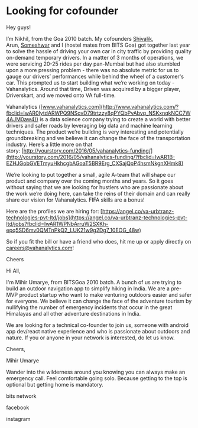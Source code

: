 # Looking for cofounder

Hey guys!

I’m Nikhil, from the Goa 2010 batch. My cofounders [Shivalik](https://www.facebook.com/shivalik?fref=gs&__tn__=%2CdK-R-R&eid=ARBWHW9kCO5T7-c8Ja8l4unkpPD1gj-BbZKvGAQiB8IsHVbFHxh_mb4Cswz9NYFdR5ALADTJTAa-Bbna&dti=220263411320988&hc_location=group), Arun, [Someshwar](https://www.facebook.com/someshwar.dash?fref=gs&__tn__=%2CdK-R-R&eid=ARAFtqYqRSk1_yIrBcfu5bQ6NtLXq5_0jdogUDYfxiWWCb4wFgdE5emBDDeGCUqHnnDOd1tiJ0y_WvIy&dti=220263411320988&hc_location=group) and I (hostel mates from BITS Goa) got together last year to solve the hassle of driving your own car in city traffic by providing quality on-demand temporary drivers. In a matter of 3 months of operations, we were servicing 20-25 rides per day pan-Mumbai but had also stumbled upon a more pressing problem - there was no absolute metric for us to gauge our drivers’ performances while behind the wheel of a customer's car. This prompted us to start building what we’re working on today - Vahanalytics. Around that time, Driven was acquired by a bigger player, Driverskart, and we moved onto VA full-time.

Vahanalytics ([www.vahanalytics.com](http://www.vahanalytics.com/?fbclid=IwAR0lytdARWPQ9NSovD79trtzzy8qPYQbPvAbvq_NSKxnqkNCC7W4AJM0aw4)) is a data science company trying to create a world with better drivers and safer roads by leveraging big data and machine learning techniques. The product we’re building is very interesting and potentially groundbreaking and we believe it can change the face of the transportation industry. Here’s a little more on that story: [http://yourstory.com/2016/05/vahanalytics-funding/](http://yourstory.com/2016/05/vahanalytics-funding/?fbclid=IwAR1B-EZHJGobGVETmyuHkhcgbAGoaT5BR9Erg_CXSajQpP4hsmNkgnXHmk8)

We’re looking to put together a small, agile A-team that will shape our product and company over the coming months and years. So it goes without saying that we are looking for hustlers who are passionate about the work we’re doing here, can take the reins of their domain and can really share our vision for Vahanalytics. FIFA skills are a bonus!

Here are the profiles we are hiring for: [https://angel.co/va-urbtranz-technologies-pvt-ltd/jobs](https://angel.co/va-urbtranz-technologies-pvt-ltd/jobs?fbclid=IwAR1WPNbArruW2SXKh-epq5SD6mv0QMTnPkQ2_LUK21w9g2Dg7_10EOG_48w)

So if you fit the bill or have a friend who does, hit me up or apply directly on careers@vahanalytics.com!

Cheers

Hi All,

I'm Mihir Umarye, from BITSGoa 2010 batch. A bunch of us are trying to build an outdoor navigation app to simplify hiking in India. We are a  pre-MVP product startup who want to make venturing outdoors easier and safer for everyone. We believe it can change the face of the adventure tourism by nullifying the number of emergency incidents that occur in the great Himalayas and all other adventure destinations in India. 

We are looking for a technical co-founder to join us, someone with android app dev/react native experience and who is passionate about outdoors and nature. If you or anyone in your network is interested, do let us know. 

Cheers,

Mihir Umarye

Wander into the wilderness around you knowing you can always make an emergency call. Feel comfortable going solo.  Because getting to the top is optional but getting home is mandatory.

bits network

facebook

instagram